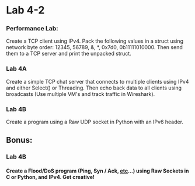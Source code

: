 # Lab 4-2

### Performance Lab:

Create a TCP client using IPv4. Pack the following values in a struct using network byte order: 12345, 56789, &, \*, 0x7d0, 0b11111010000. Then send them to a TCP server and print the unpacked struct.



### Lab 4A

Create a simple TCP chat server that connects to multiple clients using IPv4 and either Select\(\) or Threading. Then echo back data to all clients using broadcasts \(Use multiple VM's and track traffic in Wireshark\).

### Lab 4B

Create a program using a Raw UDP socket in Python with an IPv6 header.

## Bonus:

### Lab 4B

#### Create a Flood/DoS program \(Ping, Syn / Ack, [etc](https://en.wikipedia.org/wiki/Denial-of-service_attack#Reflected_.2F_spoofed_attack)...\) using Raw Sockets in C or Python, and IPv4. Get creative!



